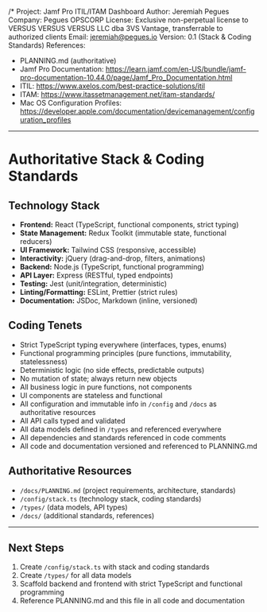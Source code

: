 /*
Project: Jamf Pro ITIL/ITAM Dashboard
Author: Jeremiah Pegues
Company: Pegues OPSCORP
License: Exclusive non-perpetual license to VERSUS VERSUS VERSUS LLC dba 3VS Vantage, transferrable to authorized clients
Email: jeremiah@pegues.io
Version: 0.1 (Stack & Coding Standards)
References:
- PLANNING.md (authoritative)
- Jamf Pro Documentation: https://learn.jamf.com/en-US/bundle/jamf-pro-documentation-10.44.0/page/Jamf_Pro_Documentation.html
- ITIL: https://www.axelos.com/best-practice-solutions/itil
- ITAM: https://www.itassetmanagement.net/itam-standards/
- Mac OS Configuration Profiles: https://developer.apple.com/documentation/devicemanagement/configuration_profiles

---
# Authoritative Stack & Coding Standards

## Technology Stack
- **Frontend:** React (TypeScript, functional components, strict typing)
- **State Management:** Redux Toolkit (immutable state, functional reducers)
- **UI Framework:** Tailwind CSS (responsive, accessible)
- **Interactivity:** jQuery (drag-and-drop, filters, animations)
- **Backend:** Node.js (TypeScript, functional programming)
- **API Layer:** Express (RESTful, typed endpoints)
- **Testing:** Jest (unit/integration, deterministic)
- **Linting/Formatting:** ESLint, Prettier (strict rules)
- **Documentation:** JSDoc, Markdown (inline, versioned)

## Coding Tenets
- Strict TypeScript typing everywhere (interfaces, types, enums)
- Functional programming principles (pure functions, immutability, statelessness)
- Deterministic logic (no side effects, predictable outputs)
- No mutation of state; always return new objects
- All business logic in pure functions, not components
- UI components are stateless and functional
- All configuration and immutable info in `/config` and `/docs` as authoritative resources
- All API calls typed and validated
- All data models defined in `/types` and referenced everywhere
- All dependencies and standards referenced in code comments
- All code and documentation versioned and referenced to PLANNING.md

## Authoritative Resources
- `/docs/PLANNING.md` (project requirements, architecture, standards)
- `/config/stack.ts` (technology stack, coding standards)
- `/types/` (data models, API types)
- `/docs/` (additional standards, references)

---
## Next Steps
1. Create `/config/stack.ts` with stack and coding standards
2. Create `/types/` for all data models
3. Scaffold backend and frontend with strict TypeScript and functional programming
4. Reference PLANNING.md and this file in all code and documentation
